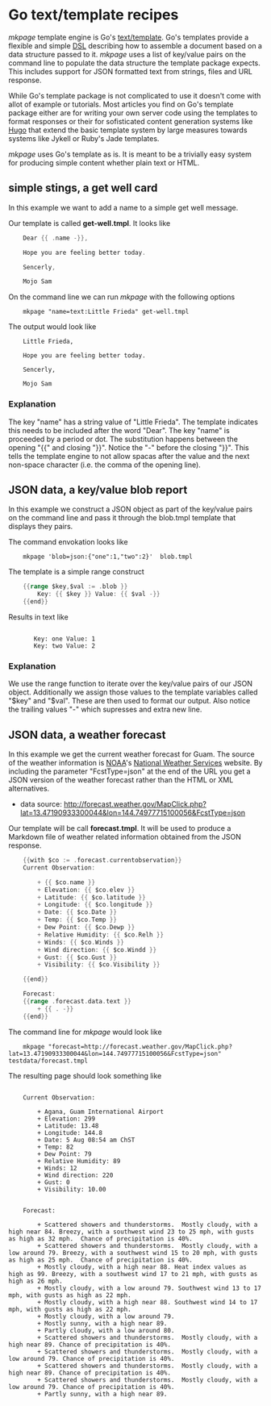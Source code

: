 
# Go text/template recipes

*mkpage* template engine is Go's [text/template](https://golang.org/pkg/text/template/). Go's templates
provide a flexible and simple [DSL](https://en.wikipedia.org/wiki/Domain-specific_language) describing
how to assemble a document based on a data structure passed to it.  *mkpage* uses a list of key/value
pairs on the command line to populate the data structure the template package expects.  This includes
support for JSON formatted text from strings, files and URL response.

While Go's template package is not complicated to use it doesn't come with allot of example or tutorials.
Most articles you find on Go's template package either are for writing your own server code using the
templates to format responses or their for sofisticated content generation systems like [Hugo](http://gohugo.io)
that extend the basic template system by large measures towards systems like Jykell or Ruby's Jade templates.

*mkpage* uses Go's template as is.  It is meant to be a trivially easy system for producing simple content whether 
plain text or HTML.

## simple stings, a get well card

In this example we want to add a name to a simple get well message.

Our template is called **get-well.tmpl**. It looks like 

```go
    Dear {{ .name -}},

    Hope you are feeling better today.

    Sencerly,

    Mojo Sam
```

On the command line we can run *mkpage* with the following options

```shell
    mkpage "name=text:Little Frieda" get-well.tmpl
```

The output would look like

```text
    Little Frieda,

    Hope you are feeling better today.

    Sencerly,

    Mojo Sam
```

### Explanation

The key "name" has a string value of "Little Frieda".  The template indicates this needs to be included 
after the word "Dear". The key "name" is proceeded by a period or dot.  The substitution happens between 
the opening "{{" and closing "}}".  Notice the "-" before the closing "}}". This tells the template 
engine to not allow spacas after the value and the next non-space character (i.e. the comma of the 
opening line).

## JSON data, a key/value blob report

In this example we construct a JSON object as part of the key/value pairs on the command line and
pass it through the blob.tmpl template that displays they pairs.

The command envokation looks like

```shell
    mkpage 'blob=json:{"one":1,"two":2}'  blob.tmpl
```

The template is a simple range construct

```go
    {{range $key,$val := .blob }}
        Key: {{ $key }} Value: {{ $val -}}
    {{end}}
```

Results in text like

```text
    
       Key: one Value: 1
       Key: two Value: 2

```

### Explanation

We use the range function to iterate over the key/value pairs of our JSON object. Additionally
we assign those values to the template variables called "$key" and "$val". These are then used
to format our output. Also notice the trailing values "-" which supresses and extra new line.

## JSON data, a weather forecast

In this example we get the current weather forecast for Guam.  The source of the weather information
is [NOAA](http://noaa.gov)'s [National Weather Services](http://weather.gov) website.  By including the
parameter "FcstType=json" at the end of the URL you get a JSON version of the weather forecast rather 
than the HTML or XML alternatives.

+ data source: http://forecast.weather.gov/MapClick.php?lat=13.47190933300044&lon=144.74977715100056&FcstType=json

Our template will be call **forecast.tmpl**. It will be used to produce a Markdown file of weather related
information obtained from the JSON response.

```go
    {{with $co := .forecast.currentobservation}}
    Current Observation:

        + {{ $co.name }}
        + Elevation: {{ $co.elev }}
        + Latitude: {{ $co.latitude }}
        + Longitude: {{ $co.longitude }}
        + Date: {{ $co.Date }}
        + Temp: {{ $co.Temp }}
        + Dew Point: {{ $co.Dewp }}
        + Relative Humidity: {{ $co.Relh }}
        + Winds: {{ $co.Winds }}
        + Wind direction: {{ $co.Windd }}
        + Gust: {{ $co.Gust }}
        + Visibility: {{ $co.Visibility }}

    {{end}}

    Forecast:
    {{range .forecast.data.text }}
        + {{ . -}}
    {{end}}
```

The command line for *mkpage* would look like

```shell
    mkpage "forecast=http://forecast.weather.gov/MapClick.php?lat=13.47190933300044&lon=144.74977715100056&FcstType=json" testdata/forecast.tmpl
```

The resulting page should look something like 

```text

    Current Observation:

        + Agana, Guam International Airport
        + Elevation: 299
        + Latitude: 13.48
        + Longitude: 144.8
        + Date: 5 Aug 08:54 am ChST
        + Temp: 82
        + Dew Point: 79
        + Relative Humidity: 89
        + Winds: 12
        + Wind direction: 220
        + Gust: 0
        + Visibility: 10.00


    Forecast:

        + Scattered showers and thunderstorms.  Mostly cloudy, with a high near 84. Breezy, with a southwest wind 23 to 25 mph, with gusts as high as 32 mph.  Chance of precipitation is 40%.
        + Scattered showers and thunderstorms.  Mostly cloudy, with a low around 79. Breezy, with a southwest wind 15 to 20 mph, with gusts as high as 25 mph.  Chance of precipitation is 40%.
        + Mostly cloudy, with a high near 88. Heat index values as high as 99. Breezy, with a southwest wind 17 to 21 mph, with gusts as high as 26 mph. 
        + Mostly cloudy, with a low around 79. Southwest wind 13 to 17 mph, with gusts as high as 22 mph. 
        + Mostly cloudy, with a high near 88. Southwest wind 14 to 17 mph, with gusts as high as 22 mph. 
        + Mostly cloudy, with a low around 79.
        + Mostly sunny, with a high near 89.
        + Partly cloudy, with a low around 80.
        + Scattered showers and thunderstorms.  Mostly cloudy, with a high near 89. Chance of precipitation is 40%.
        + Scattered showers and thunderstorms.  Mostly cloudy, with a low around 79. Chance of precipitation is 40%.
        + Scattered showers and thunderstorms.  Mostly cloudy, with a high near 89. Chance of precipitation is 40%.
        + Scattered showers and thunderstorms.  Mostly cloudy, with a low around 79. Chance of precipitation is 40%.
        + Partly sunny, with a high near 89.
```


